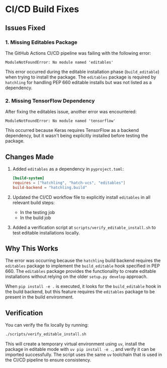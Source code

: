# CI/CD Build Fixes

## Issues Fixed

### 1. Missing Editables Package

The GitHub Actions CI/CD pipeline was failing with the following error:
```
ModuleNotFoundError: No module named 'editables'
```

This error occurred during the editable installation phase (`build_editable`) when trying to install the package. The `editables` package is required by `hatchling` for handling PEP 660 editable installs but was not listed as a dependency.

### 2. Missing TensorFlow Dependency

After fixing the editables issue, another error was encountered:
```
ModuleNotFoundError: No module named 'tensorflow'
```

This occurred because Keras requires TensorFlow as a backend dependency, but it wasn't being explicitly installed before testing the package.

## Changes Made

1. Added `editables` as a dependency in `pyproject.toml`:
   ```toml
   [build-system]
   requires = ["hatchling", "hatch-vcs", "editables"]
   build-backend = "hatchling.build"
   ```

2. Updated the CI/CD workflow file to explicitly install `editables` in all relevant build steps:
   - In the testing job
   - In the build job

3. Added a verification script at `scripts/verify_editable_install.sh` to test editable installations locally.

## Why This Works

The error was occurring because the `hatchling` build backend requires the `editables` package to implement the `build_editable` hook specified in PEP 660. The `editables` package provides the functionality to create editable installations without relying on the older `setup.py develop` approach.

When `pip install -e .` is executed, it looks for the `build_editable` hook in the build backend, but this feature requires the `editables` package to be present in the build environment.

## Verification

You can verify the fix locally by running:
```bash
./scripts/verify_editable_install.sh
```

This will create a temporary virtual environment using `uv`, install the package in editable mode with `uv pip install -e .`, and verify it can be imported successfully. The script uses the same `uv` toolchain that is used in the CI/CD pipeline to ensure consistency.
